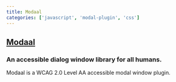 ```yaml
---
title: Modaal
categories: ['javascript', 'modal-plugin', 'css']
---
```

## [Modaal](https://github.com/humaan/Modaal)

### An accessible dialog window library for all humans.

Modaal is a WCAG 2.0 Level AA accessible modal window plugin.

